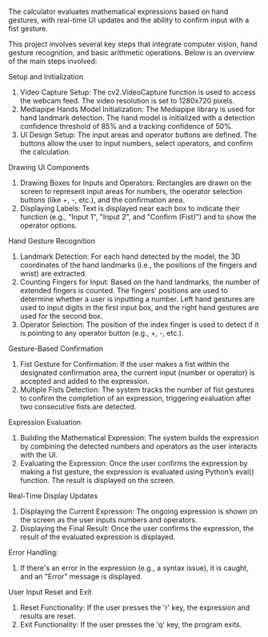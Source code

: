 The calculator evaluates mathematical expressions based on hand gestures, with real-time UI updates and the ability to confirm input with a fist gesture.
 
 This project involves several key steps that integrate computer vision, hand gesture recognition, and basic arithmetic operations. Below is an overview of the main steps involved:
 
 Setup and Initialization 
 1. Video Capture Setup: The cv2.VideoCapture function is used to access the webcam feed. The video resolution is set to 1280x720 pixels. 
 2. Mediapipe Hands Model Initialization: The Mediapipe library is used for hand landmark detection. The hand model is initialized with a detection confidence threshold of 85% and a tracking confidence of 50%. 
 3. UI Design Setup: The input areas and operator buttons are defined. The buttons allow the user to input numbers, select operators, and confirm the calculation.
 
 Drawing UI Components 
 1. Drawing Boxes for Inputs and Operators: Rectangles are drawn on the screen to represent input areas for numbers, the operator selection buttons (like +, -, etc.), and the confirmation area. 
 2. Displaying Labels: Text is displayed near each box to indicate their function (e.g., "Input 1", "Input 2", and "Confirm (Fist)") and to show the operator options. 
 
 Hand Gesture Recognition 
 1. Landmark Detection: For each hand detected by the model, the 3D coordinates of the hand landmarks (i.e., the positions of the fingers and wrist) are extracted. 
 2. Counting Fingers for Input: Based on the hand landmarks, the number of extended fingers is counted. The fingers' positions are used to determine whether a user is inputting a number. 
 Left hand gestures are used to input digits in the first input box, and the right hand gestures are used for the second box. 
 3. Operator Selection: The position of the index finger is used to detect if it is pointing to any operator button (e.g., +, -, etc.). 
 
 Gesture-Based Confirmation 
 1. Fist Gesture for Confirmation: If the user makes a fist within the designated confirmation area, the current input (number or operator) is accepted and added to the expression. 
 2. Multiple Fists Detection: The system tracks the number of fist gestures to confirm the completion of an expression, triggering evaluation after two consecutive fists are detected. 
 
 Expression Evaluation 
 1. Building the Mathematical Expression: The system builds the expression by combining the detected numbers and operators as the user interacts with the UI. 
 2. Evaluating the Expression: Once the user confirms the expression by making a fist gesture, the expression is evaluated using Python’s eval() function. The result is displayed on the screen. 
 
 Real-Time Display Updates 
 1. Displaying the Current Expression: The ongoing expression is shown on the screen as the user inputs numbers and operators. 
 2. Displaying the Final Result: Once the user confirms the expression, the result of the evaluated expression is displayed. 
 
 Error Handling: 
 1. If there's an error in the expression (e.g., a syntax issue), it is caught, and an "Error" message is displayed. 
 
 User Input Reset and Exit 
 1. Reset Functionality: If the user presses the 'r' key, the expression and results are reset. 
 2. Exit Functionality: If the user presses the 'q' key, the program exits. 
